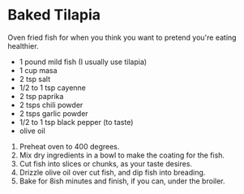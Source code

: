 Baked Tilapia
=============

Oven fried fish for when you think you want to pretend you're eating healthier.

* 1 pound mild fish (I usually use tilapia)
* 1 cup masa
* 2 tsp salt
* 1/2 to 1 tsp cayenne
* 2 tsp paprika
* 2 tsps chili powder
* 2 tsps garlic powder
* 1/2 to 1 tsp black pepper (to taste)
* olive oil


1. Preheat oven to 400 degrees.
2. Mix dry ingredients in a bowl to make the coating for the fish.
3. Cut fish into slices or chunks, as your taste desires. 
4. Drizzle olive oil over cut fish, and dip fish into breading.
5. Bake for 8ish minutes and finish, if you can, under the broiler.